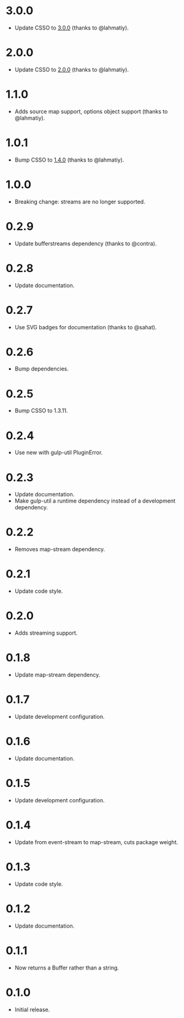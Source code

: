 # 3.0.0

* Update CSSO to [3.0.0](https://github.com/css/csso/releases/tag/v3.0.0) (thanks to @lahmatiy).

# 2.0.0

* Update CSSO to [2.0.0](https://github.com/css/csso/releases/tag/v2.0.0) (thanks to @lahmatiy).

# 1.1.0

* Adds source map support, options object support (thanks to @lahmatiy).

# 1.0.1

* Bump CSSO to [1.4.0](https://github.com/css/csso/releases/tag/v1.4.0) (thanks to @lahmatiy).

# 1.0.0

* Breaking change: streams are no longer supported.

# 0.2.9

* Update bufferstreams dependency (thanks to @contra).

# 0.2.8

* Update documentation.

# 0.2.7

* Use SVG badges for documentation (thanks to @sahat).

# 0.2.6

* Bump dependencies.

# 0.2.5

* Bump CSSO to 1.3.11.

# 0.2.4

* Use new with gulp-util PluginError.

# 0.2.3

* Update documentation.
* Make gulp-util a runtime dependency instead of a development dependency.

# 0.2.2

* Removes map-stream dependency.

# 0.2.1

* Update code style.

# 0.2.0

* Adds streaming support.

# 0.1.8

* Update map-stream dependency.

# 0.1.7

* Update development configuration.

# 0.1.6

* Update documentation.

# 0.1.5

* Update development configuration.

# 0.1.4

* Update from event-stream to map-stream, cuts package weight.

# 0.1.3

* Update code style.

# 0.1.2

* Update documentation.

# 0.1.1

* Now returns a Buffer rather than a string.

# 0.1.0

* Initial release.
